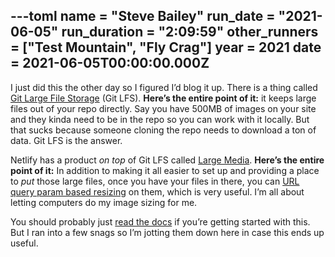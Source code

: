 ---toml
name = "Steve Bailey"
run_date = "2021-06-05"
run_duration = "2:09:59"
other_runners = ["Test Mountain", "Fly Crag"]
year = 2021
date = 2021-06-05T00:00:00.000Z
---
I just did this the other day so I figured I’d blog it up. There is a thing called [Git Large File Storage](https://git-lfs.github.com/) (Git LFS). **Here’s the entire point of it:** it keeps large files out of your repo directly. Say you have 500MB of images on your site and they kinda need to be in the repo so you can work with it locally. But that sucks because someone cloning the repo needs to download a ton of data. Git LFS is the answer.

Netlify has a product *on top* of Git LFS called [Large Media](https://www.netlify.com/docs/large-media/). **Here’s the entire point of it:** In addition to making it all easier to set up and providing a place to *put* those large files, once you have your files in there, you can [URL query param based resizing](https://www.netlify.com/docs/image-transformation/) on them, which is very useful. I’m all about letting computers do my image sizing for me.

You should probably just [read the docs](https://www.netlify.com/docs/large-media/) if you’re getting started with this. But I ran into a few snags so I’m jotting them down here in case this ends up useful.